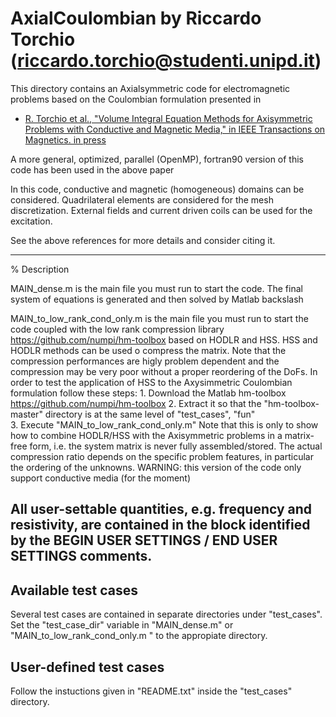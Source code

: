 # AxialCoulombian by Riccardo Torchio (riccardo.torchio@studenti.unipd.it)

This directory contains an Axialsymmetric code for electromagnetic problems based on the Coulombian formulation presented in

* [R. Torchio et al., "Volume Integral Equation Methods for Axisymmetric Problems with Conductive and Magnetic Media," in IEEE Transactions on Magnetics. in press]()

A more general, optimized, parallel (OpenMP), fortran90 version of this code has been used in the above paper


In this code, conductive and magnetic (homogeneous) domains can be considered. 
Quadrilateral elements are considered for the mesh discretization.
External fields and current driven coils can be used for the excitation.

See the above references for more details and consider citing it.

-------------------------------------------------------------------

% Description
 
MAIN_dense.m is the main file you must run to start the code. 
                      The final system of equations is generated and then solved by Matlab backslash

MAIN_to_low_rank_cond_only.m is the main file you must run to start the code coupled with the low rank compression library https://github.com/numpi/hm-toolbox based on HODLR and HSS. 
                   		 HSS and HODLR methods can be used o compress the matrix.
                    		 Note that the compression performances are higly problem dependent and the compression may be very poor without a proper reordering of the DoFs.
		   		 In order to test the application of HSS to the Axysimmetric Coulombian formulation follow these steps:
	            			1. Download the Matlab hm-toolbox https://github.com/numpi/hm-toolbox
	            			2. Extract it so that the "hm-toolbox-master" directory is at the same level of "test_cases", "fun" 		 
		    			3. Execute "MAIN_to_low_rank_cond_only.m"
		    		 Note that this is only to show how to combine HODLR/HSS with the Axisymmetric problems in a matrix-free form, 
                   		 i.e. the system matrix is never fully assembled/stored. 
                   		 The actual compression ratio depends on the specific problem features, in particular the ordering of the unknowns.
                   		 WARNING: this version of the code only support conductive media (for the moment)

All user-settable quantities, e.g. frequency and resistivity, are contained in the block identified by the 
BEGIN USER SETTINGS / END USER SETTINGS comments.
-------------------------------------------------------------------

Available test cases
--------------------
Several test cases are contained in separate directories under "test_cases". 
Set the "test_case_dir" variable in "MAIN_dense.m" or "MAIN_to_low_rank_cond_only.m " to the appropiate directory.

User-defined test cases
-----------------------
Follow the instuctions given in "README.txt" inside the "test_cases" directory.
